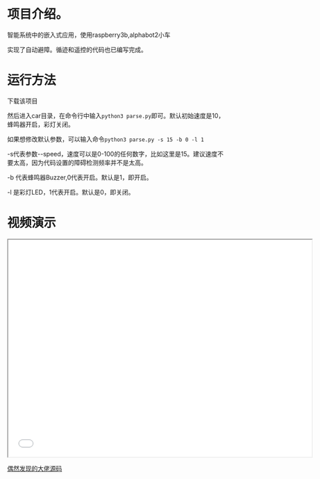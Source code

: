 # 项目介绍。
智能系统中的嵌入式应用，使用raspberry3b,alphabot2小车

实现了自动避障。循迹和遥控的代码也已编写完成。

# 运行方法

下载该项目

然后进入car目录，在命令行中输入`python3 parse.py`即可。默认初始速度是10，蜂鸣器开启，彩灯关闭。

如果想修改默认参数，可以输入命令`python3 parse.py -s 15 -b 0 -l 1`

-s代表参数--speed，速度可以是0-100的任何数字，比如这里是15。建议速度不要太高，因为代码设置的障碍检测频率并不是太高。

-b 代表蜂鸣器Buzzer,0代表开启。默认是1，即开启。

-l 是彩灯LED，1代表开启。默认是0，即关闭。

# 视频演示

<iframe src="//player.bilibili.com/player.html?aid=636389729&bvid=BV14b4y177gK&cid=505585171&page=1" width="700px"  height="500px" runat="server"></iframe>





[偶然发现的大佬源码](https://github.com/XPengZhao/rpi-alphabot2)

